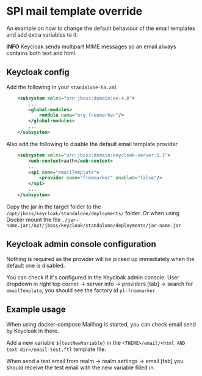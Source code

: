 # SPI mail template override

An example on how to change the default behaviour of the email templates and add extra variables to it.

**INFO** Keycloak sends multipart MIME messages so an email always contains both text and html.

## Keycloak config

Add the following in your `standalone-ha.xml`

```xml
    <subsystem xmlns="urn:jboss:domain:ee:4.0">
        ...
        <global-modules>
            <module name="org.freemarker"/>
        </global-modules>
        ...
    </subsystem>
 ```
Also add the following to disable the default email template provider

```xml
    <subsystem xmlns="urn:jboss:domain:keycloak-server:1.1">
        <web-context>auth</web-context>
        ...
        <spi name="emailTemplate">
            <provider name="freemarker" enabled="false"/>
        </spi>
        ...
    </subsystem>
 ```

Copy the jar in the target folder to the `/opt/jboss/keycloak/standalone/deployments/` folder.
Or when using Docker mount the file `./jar-name.jar:/opt/jboss/keycloak/standalone/deployments/jar-name.jar`

## Keycloak admin console configuration

Nothing is required as the provider will be picked up immediately when the default one is disabled.

You can check if it's configured in the Keycloak admin console.
User dropdown in right top corner -> server info -> providers [tab] -> search for `emailTemplate`, you should see the factory id `pl-freemarker`

## Example usage

When using docker-compose Mailhog is started, you can check email send by Keycloak in there.

Add a new variable `${testNewVariable}` in the `<THEME>/email/<html AND text dir>/email-test.ftl` template file.

When send a test email from realm -> realm settings -> email [tab] you should receive the test email with the new variable filled in.
